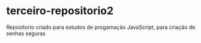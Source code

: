 # terceiro-repositorio2
Repositorio criado para estudos de progamação JavaScript, para criação de senhas seguras 
